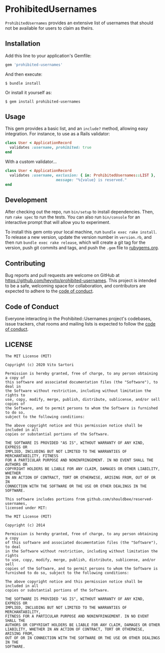 # ProhibitedUsernames

`ProhibitedUsernames` provides an extensive list of usernames that should not
be available for users to claim as theirs.

## Installation

Add this line to your application's Gemfile:

```ruby
gem 'prohibited-usernames'
```

And then execute:

    $ bundle install

Or install it yourself as:

    $ gem install prohibited-usernames

## Usage

This gem provides a basic list, and an `include?` method, allowing easy
integration. For instance, to use as a Rails validator:

```ruby
class User < ApplicationRecord
  validates :username, prohibited: true
end
```

With a custom validator...

```ruby
class User < ApplicationRecord
  validates :username, exclusion: { in: ProhibitedUsernames::LIST },
                       message: "%{value} is reserved."
end
```

## Development

After checking out the repo, run `bin/setup` to install dependencies. Then, run `rake spec` to run the tests. You can also run `bin/console` for an interactive prompt that will allow you to experiment.

To install this gem onto your local machine, run `bundle exec rake install`. To release a new version, update the version number in `version.rb`, and then run `bundle exec rake release`, which will create a git tag for the version, push git commits and tags, and push the `.gem` file to [rubygems.org](https://rubygems.org).

## Contributing

Bug reports and pull requests are welcome on GitHub at https://github.com/heyvito/prohibited-usernames. This project is intended to be a safe, welcoming space for collaboration, and contributors are expected to adhere to the [code of conduct](https://github.com/heyvito/prohibited-usernames/blob/master/CODE_OF_CONDUCT.md).


## Code of Conduct

Everyone interacting in the Prohibited::Usernames project's codebases, issue trackers, chat rooms and mailing lists is expected to follow the [code of conduct](https://github.com/heyvito/prohibited-usernames/blob/master/CODE_OF_CONDUCT.md).

## LICENSE

```
The MIT License (MIT)

Copyright (c) 2020 Vito Sartori

Permission is hereby granted, free of charge, to any person obtaining a copy of
this software and associated documentation files (the "Software"), to deal in
the Software without restriction, including without limitation the rights to
use, copy, modify, merge, publish, distribute, sublicense, and/or sell copies of
the Software, and to permit persons to whom the Software is furnished to do so,
subject to the following conditions:

The above copyright notice and this permission notice shall be included in all
copies or substantial portions of the Software.

THE SOFTWARE IS PROVIDED "AS IS", WITHOUT WARRANTY OF ANY KIND, EXPRESS OR
IMPLIED, INCLUDING BUT NOT LIMITED TO THE WARRANTIES OF MERCHANTABILITY, FITNESS
FOR A PARTICULAR PURPOSE AND NONINFRINGEMENT. IN NO EVENT SHALL THE AUTHORS OR
COPYRIGHT HOLDERS BE LIABLE FOR ANY CLAIM, DAMAGES OR OTHER LIABILITY, WHETHER
IN AN ACTION OF CONTRACT, TORT OR OTHERWISE, ARISING FROM, OUT OF OR IN
CONNECTION WITH THE SOFTWARE OR THE USE OR OTHER DEALINGS IN THE SOFTWARE.

This software includes portions from github.com/shouldbee/reserved-usernames,
licensed under MIT:

The MIT License (MIT)

Copyright (c) 2014

Permission is hereby granted, free of charge, to any person obtaining a copy
of this software and associated documentation files (the "Software"), to deal
in the Software without restriction, including without limitation the rights
to use, copy, modify, merge, publish, distribute, sublicense, and/or sell
copies of the Software, and to permit persons to whom the Software is
furnished to do so, subject to the following conditions:

The above copyright notice and this permission notice shall be included in all
copies or substantial portions of the Software.

THE SOFTWARE IS PROVIDED "AS IS", WITHOUT WARRANTY OF ANY KIND, EXPRESS OR
IMPLIED, INCLUDING BUT NOT LIMITED TO THE WARRANTIES OF MERCHANTABILITY,
FITNESS FOR A PARTICULAR PURPOSE AND NONINFRINGEMENT. IN NO EVENT SHALL THE
AUTHORS OR COPYRIGHT HOLDERS BE LIABLE FOR ANY CLAIM, DAMAGES OR OTHER
LIABILITY, WHETHER IN AN ACTION OF CONTRACT, TORT OR OTHERWISE, ARISING FROM,
OUT OF OR IN CONNECTION WITH THE SOFTWARE OR THE USE OR OTHER DEALINGS IN THE
SOFTWARE.
```
